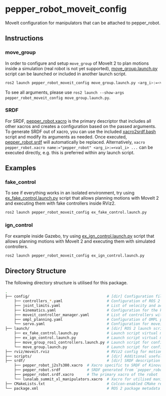 # pepper_robot_moveit_config

MoveIt configuration for manipulators that can be attached to pepper_robot.

## Instructions

### move_group

In order to configure and setup `move_group` of MoveIt 2 to plan motions inside a simulation (real robot is not yet supported), [move_group.launch.py](./launch/move_group.launch.py) script can be launched or included in another launch script.

```bash
ros2 launch pepper_robot_moveit_config move_group.launch.py <arg_i>:=<val_i>
```

To see all arguments, please use `ros2 launch --show-args pepper_robot_moveit_config move_group.launch.py`.

### SRDF

For SRDF, [pepper_robot.xacro](./srdf/pepper_robot.xacro) is the primary descriptor that includes all other xacros and creates a configuration based on the passed arguments. To generate SRDF out of xacro, you can use the included [xacro2srdf.bash](./scripts/xacro2srdf.bash) script and modify its arguments as needed. Once executed, [pepper_robot.srdf](./srdf/pepper_robot.srdf) will automatically be replaced. Alternatively, `xacro pepper_robot.xacro name:="pepper_robot" <arg_i>:=<val_i> ...` can be executed directly, e.g. this is preferred within any launch script.

## Examples

### fake_control

To see if everything works in an isolated environment, try using [ex_fake_control.launch.py](./launch/ex_fake_control.launch.py) script that allows planning motions with MoveIt 2 and executing them with fake controllers inside RViz2.

```bash
ros2 launch pepper_robot_moveit_config ex_fake_control.launch.py
```

### ign_control

For example inside Gazebo, try using [ex_ign_control.launch.py](./launch/ex_ign_control.launch.py) script that allows planning motions with MoveIt 2 and executing them with simulated controllers.

```bash
ros2 launch pepper_robot_moveit_config ex_ign_control.launch.py
```

## Directory Structure

The following directory structure is utilised for this package.

```bash
.
├── config/                                   # [dir] Configuration files for MoveIt 2
    ├── controllers_*.yaml                    # Configuration of ROS 2 controllers for different command interfaces
    ├── joint_limits.yaml                     # List of velocity and acceleration joint limits
    ├── kinematics.yaml                       # Configuration for the kinematic solver
    ├── moveit_controller_manager.yaml        # List of controllers with their type and action namespace for use with MoveIt 2
    ├── ompl_planning.yaml                    # Configuration of OMPL planning and specific planners
    └── servo.yaml                            # Configuration for moveit_servo
├── launch/                                   # [dir] ROS 2 launch scripts
    ├── ex_fake_control.launch.py             # Launch script virtual motion planning and execution inside RViz2
    ├── ex_ign_control.launch.py              # Launch script virtual motion planning and execution inside Gazebo
    ├── move_group_ros1_controllers.launch.py # Launch script for configuring and setting up move_group of MoveIt 2 using on-board ROS 1 controllers
    └── move_group.launch.py                  # Launch script for configuring and setting up move_group of MoveIt 2
├── rviz/moveit.rviz                          # RViz2 config for motion planning with MoveIt 2
├── scripts/                                  # [dir] Additional useful scripts
├── srdf/                                     # [dir] SRDF description (xacros)
    ├── pepper_robot_j2s7s300.xacro  # Xacro specific to SRDF of Kinova j2s7s300 manipulator
    ├── pepper_robot.srdf            # SRDF generated from `pepper_robot.srdf.xacro`
    ├── pepper_robot.srdf.xacro      # The primary xacro of the robot
    └── lunalab_summit_xl_manipulators.xacro  # Xacro for utilised manipulators
├── CMakeLists.txt                            # Colcon-enabled CMake recipe
└── package.xml                               # ROS 2 package metadata
```
